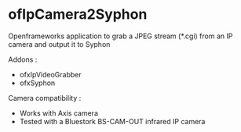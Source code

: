 ofIpCamera2Syphon
=================

Openframeworks application to grab a JPEG stream (*.cgi) from an IP camera and output it to Syphon

Addons :

- ofxIpVideoGrabber
- ofxSyphon

Camera compatibility :

- Works with Axis camera
- Tested with a Bluestork BS-CAM-OUT infrared IP camera
